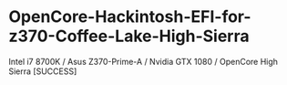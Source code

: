 # OpenCore-Hackintosh-EFI-for-z370-Coffee-Lake-High-Sierra
Intel i7 8700K / Asus Z370-Prime-A / Nvidia GTX 1080 / OpenCore High Sierra [SUCCESS]
